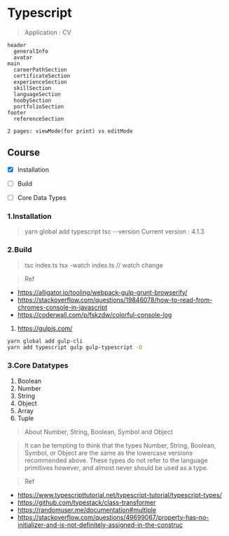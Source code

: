 # Typescript

> Application : CV

```layout
header
  generalInfo
  avatar
main
  careerPathSection
  certificateSection
  experienceSection
  skillSection
  languageSection
  hoobySection
  portfolioSection
footer
  referenceSection

2 pages: viewMode(for print) vs editMode
```

## Course

- [x] Installation
- [ ] Build
- [ ] Core Data Types


### 1.Installation

> yarn global add typescript
> tsc --version
> Current version : 4.1.3

### 2.Build

> tsc index.ts
> tsx -watch index.ts // watch change

> Ref
- https://alligator.io/tooling/webpack-gulp-grunt-browserify/
- https://stackoverflow.com/questions/19846078/how-to-read-from-chromes-console-in-javascript
- https://coderwall.com/p/fskzdw/colorful-console-log

1. https://gulpjs.com/

```bash
yarn global add gulp-cli 
yarn add typescript gulp gulp-typescript -D 
```

### 3.Core Datatypes

1. Boolean
2. Number
3. String
4. Object
5. Array
6. Tuple

> About Number, String, Boolean, Symbol and Object

> It can be tempting to think that the types Number, String, Boolean, Symbol, or Object are the same as the lowercase versions recommended above. These types do not refer to the language primitives however, and almost never should be used as a type.

> Ref

- https://www.typescripttutorial.net/typescript-tutorial/typescript-types/
- https://github.com/typestack/class-transformer
- https://randomuser.me/documentation#multiple
- https://stackoverflow.com/questions/49699067/property-has-no-initializer-and-is-not-definitely-assigned-in-the-construc